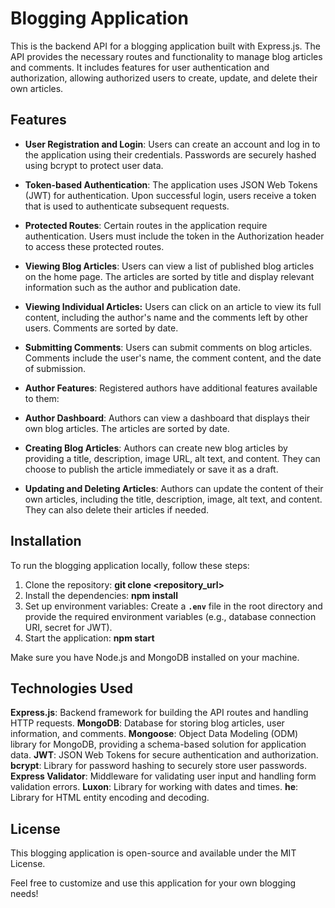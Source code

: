 # Blogging Application
This is the backend API for a blogging application built with Express.js. The API provides the necessary routes and functionality to manage blog articles and comments. It includes features for user authentication and authorization, allowing authorized users to create, update, and delete their own articles.

## Features
* **User Registration and Login**: Users can create an account and log in to the application using their credentials. Passwords are securely hashed using bcrypt to protect user data.

* **Token-based Authentication**: The application uses JSON Web Tokens (JWT) for authentication. Upon successful login, users receive a token that is used to authenticate subsequent requests.

* **Protected Routes**: Certain routes in the application require authentication. Users must include the token in the Authorization header to access these protected routes.

* **Viewing Blog Articles**: Users can view a list of published blog articles on the home page. The articles are sorted by title and display relevant information such as the author and publication date.

* **Viewing Individual Articles:** Users can click on an article to view its full content, including the author's name and the comments left by other users. Comments are sorted by date.

* **Submitting Comments**: Users can submit comments on blog articles. Comments include the user's name, the comment content, and the date of submission.

* **Author Features**: Registered authors have additional features available to them:

* **Author Dashboard**: Authors can view a dashboard that displays their own blog articles. The articles are sorted by date.

* **Creating Blog Articles**: Authors can create new blog articles by providing a title, description, image URL, alt text, and content. They can choose to publish the article immediately or save it as a draft.

* **Updating and Deleting Articles**: Authors can update the content of their own articles, including the title, description, image, alt text, and content. They can also delete their articles if needed.

## Installation
To run the blogging application locally, follow these steps:

1. Clone the repository: **git clone <repository_url>**
2. Install the dependencies: **npm install**
3. Set up environment variables: Create a **`.env`** file in the root directory and provide the required environment variables (e.g., database connection URI, secret for JWT).
4. Start the application: **npm start**

   
Make sure you have Node.js and MongoDB installed on your machine.

## Technologies Used
**Express.js**: Backend framework for building the API routes and handling HTTP requests.
**MongoDB**: Database for storing blog articles, user information, and comments.
**Mongoose**: Object Data Modeling (ODM) library for MongoDB, providing a schema-based solution for application data.
**JWT**: JSON Web Tokens for secure authentication and authorization.
**bcrypt**: Library for password hashing to securely store user passwords.
**Express Validator**: Middleware for validating user input and handling form validation errors.
**Luxon**: Library for working with dates and times.
**he**: Library for HTML entity encoding and decoding.

## License
This blogging application is open-source and available under the MIT License.

Feel free to customize and use this application for your own blogging needs!
